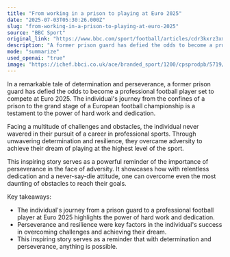 ```yaml
---
title: "From working in a prison to playing at Euro 2025"
date: "2025-07-03T05:30:26.000Z"
slug: "from-working-in-a-prison-to-playing-at-euro-2025"
source: "BBC Sport"
original_link: "https://www.bbc.com/sport/football/articles/cdr3kxrz3xmo"
description: "A former prison guard has defied the odds to become a professional football player set to compete at Euro 2025, showcasing the power of hard work and dedication. Despite facing numerous challenges, the individual never gave up on their dream of playing at the highest level of the sport. This inspiring story serves as a reminder of the importance of perseverance in overcoming adversity and achieving one's goals."
mode: "summarize"
used_openai: "true"
image: "https://ichef.bbci.co.uk/ace/branded_sport/1200/cpsprodpb/5719/live/ac9e2ee0-57cf-11f0-960d-e9f1088a89fe.jpg"
---
```


In a remarkable tale of determination and perseverance, a former prison guard has defied the odds to become a professional football player set to compete at Euro 2025. The individual's journey from the confines of a prison to the grand stage of a European football championship is a testament to the power of hard work and dedication.

Facing a multitude of challenges and obstacles, the individual never wavered in their pursuit of a career in professional sports. Through unwavering determination and resilience, they overcame adversity to achieve their dream of playing at the highest level of the sport.

This inspiring story serves as a powerful reminder of the importance of perseverance in the face of adversity. It showcases how with relentless dedication and a never-say-die attitude, one can overcome even the most daunting of obstacles to reach their goals.

Key takeaways:
- The individual's journey from a prison guard to a professional football player at Euro 2025 highlights the power of hard work and dedication.
- Perseverance and resilience were key factors in the individual's success in overcoming challenges and achieving their dream.
- This inspiring story serves as a reminder that with determination and perseverance, anything is possible.